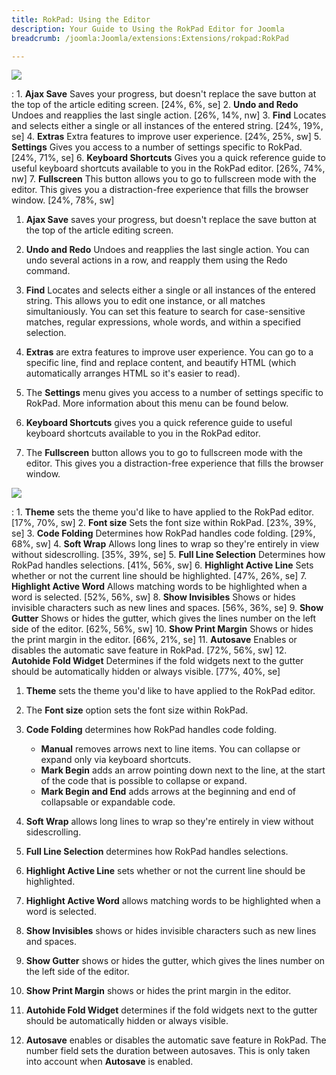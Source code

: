 ```yaml
---
title: RokPad: Using the Editor
description: Your Guide to Using the RokPad Editor for Joomla
breadcrumb: /joomla:Joomla/extensions:Extensions/rokpad:RokPad

---
```


![][rokpad]

:   1. **Ajax Save** Saves your progress, but doesn't replace the save button at the top of the article editing screen. [24%, 6%, se]
    2. **Undo and Redo** Undoes and reapplies the last single action. [26%, 14%, nw]
    3. **Find** Locates and selects either a single or all instances of the entered string. [24%, 19%, se]
    4. **Extras** Extra features to improve user experience.  [24%, 25%, sw]
    5. **Settings** Gives you access to a number of settings specific to RokPad. [24%, 71%, se]
    6. **Keyboard Shortcuts** Gives you a quick reference guide to useful keyboard shortcuts available to you in the RokPad editor. [26%, 74%, nw]
    7. **Fullscreen** This button allows you to go to fullscreen mode with the editor. This gives you a distraction-free experience that fills the browser window. [24%, 78%, sw]

1. **Ajax Save** saves your progress, but doesn't replace the save button at the top of the article editing screen.

2. **Undo and Redo** Undoes and reapplies the last single action. You can undo several actions in a row, and reapply them using the Redo command.

3. **Find** Locates and selects either a single or all instances of the entered string. This allows you to edit one instance, or all matches simultaniously. You can set this feature to search for case-sensitive matches, regular expressions, whole words, and within a specified selection.

4. **Extras** are extra features to improve user experience. You can go to a specific line, find and replace content, and beautify HTML (which automatically arranges HTML so it's easier to read).

5. The **Settings** menu gives you access to a number of settings specific to RokPad. More information about this menu can be found below.

6. **Keyboard Shortcuts** gives you a quick reference guide to useful keyboard shortcuts available to you in the RokPad editor.

7. The **Fullscreen** button allows you to go to fullscreen mode with the editor. This gives you a distraction-free experience that fills the browser window.

![][cog]

:   1. **Theme** sets the theme you'd like to have applied to the RokPad editor. [17%, 70%, sw]
    2. **Font size** Sets the font size within RokPad. [23%, 39%, se]
    3. **Code Folding** Determines how RokPad handles code folding. [29%, 68%, sw]
    4. **Soft Wrap** Allows long lines to wrap so they're entirely in view without sidescrolling. [35%, 39%, se]
    5. **Full Line Selection** Determines how RokPad handles selections. [41%, 56%, sw]
    6. **Highlight Active Line** Sets whether or not the current line should be highlighted. [47%, 26%, se]
    7. **Highlight Active Word** Allows matching words to be highlighted when a word is selected. [52%, 56%, sw]
    8. **Show Invisibles** Shows or hides invisible characters such as new lines and spaces. [56%, 36%, se]
    9. **Show Gutter** Shows or hides the gutter, which gives the lines number on the left side of the editor. [62%, 56%, sw]
    10. **Show Print Margin** Shows or hides the print margin in the editor. [66%, 21%, se]
    11. **Autosave** Enables or disables the automatic save feature in RokPad. [72%, 56%, sw]
    12. **Autohide Fold Widget** Determines if the fold widgets next to the gutter should be automatically hidden or always visible. [77%, 40%, se]

1. **Theme** sets the theme you'd like to have applied to the RokPad editor.

2. The **Font size** option sets the font size within RokPad.

3. **Code Folding** determines how RokPad handles code folding.
	* **Manual** removes arrows next to line items. You can collapse or expand only via keyboard shortcuts.
	* **Mark Begin** adds an arrow pointing down next to the line, at the start of the code that is possible to collapse or expand.
	* **Mark Begin and End** adds arrows at the beginning and end of  collapsable or expandable code.

4. **Soft Wrap** allows long lines to wrap so they're entirely in view without sidescrolling.

5. **Full Line Selection** determines how RokPad handles selections.

6. **Highlight Active Line** sets whether or not the current line should be highlighted.

7. **Highlight Active Word** allows matching words to be highlighted when a word is selected.

8. **Show Invisibles** shows or hides invisible characters such as new lines and spaces.

9. **Show Gutter** shows or hides the gutter, which gives the lines number on the left side of the editor.

10. **Show Print Margin** shows or hides the print margin in the editor.

11. **Autohide Fold Widget** determines if the fold widgets next to the gutter should be automatically hidden or always visible.

12. **Autosave** enables or disables the automatic save feature in RokPad. The number field sets the duration between autosaves. This is only taken into account when **Autosave** is enabled.

[cog]: assets/rokpad_cog.jpeg
[rokpad]: assets/rokpad.jpeg